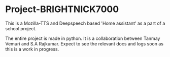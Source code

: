 # Project-BRIGHTNICK7000
This is a Mozilla-TTS and Deepspeech based 'Home assistant' as a part of a school project.

The entire project is made in python. It is a collaboration between Tanmay Vemuri and S.A Rajkumar. Expect to see the relevant docs and logs soon as this is a work in progress.
